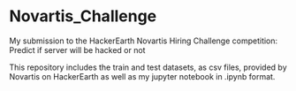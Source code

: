 # Novartis_Challenge
My submission to the HackerEarth Novartis Hiring Challenge competition: Predict if server will be hacked or not

This repository includes the train and test datasets, as csv files, provided by Novartis on HackerEarth as well as my jupyter notebook in .ipynb format.
